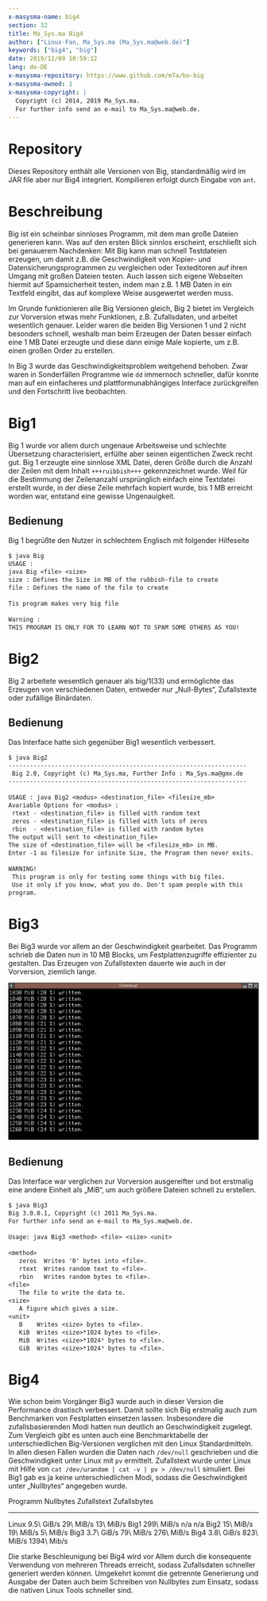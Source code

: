 ```yaml
---
x-masysma-name: big4
section: 32
title: Ma_Sys.ma Big4
author: ["Linux-Fan, Ma_Sys.ma (Ma_Sys.ma@web.de)"]
keywords: ["big4", "big"]
date: 2019/12/09 10:59:12
lang: de-DE
x-masysma-repository: https://www.github.com/m7a/bo-big
x-masysma-owned: 1
x-masysma-copyright: |
  Copyright (c) 2014, 2019 Ma_Sys.ma.
  For further info send an e-mail to Ma_Sys.ma@web.de.
---
```

Repository
==========

Dieses Repository enthält alle Versionen von Big, standardmäßig wird im JAR file
aber nur Big4 integriert. Kompilieren erfolgt durch Eingabe von `ant`.

Beschreibung
============

Big ist ein scheinbar sinnloses Programm, mit dem man große Dateien generieren
kann. Was auf den ersten Blick sinnlos erscheint, erschließt sich
bei genauerem Nachdenken: Mit Big kann man schnell Testdateien erzeugen, um
damit z.B. die Geschwindigkeit von Kopier- und Datensicherungsprogrammen zu
vergleichen oder Texteditoren auf ihren Umgang mit großen Dateien testen. Auch
lassen sich eigene Webseiten hiermit auf Spamsicherheit testen, indem man z.B.
1 MB Daten in ein Textfeld eingibt, das auf komplexe Weise ausgewertet werden
muss.

Im Grunde funktionieren alle Big Versionen gleich, Big 2 bietet im Vergleich
zur Vorversion etwas mehr Funktionen, z.B. Zufallsdaten, und arbeitet wesentlich
genauer. Leider waren die beiden Big Versionen 1 und 2 nicht besonders schnell,
weshalb man beim Erzeugen der Daten besser einfach eine 1 MB Datei erzeugte und
diese dann einige Male kopierte, um z.B. einen großen Order zu erstellen.

In Big 3 wurde das Geschwindigkeitsproblem weitgehend behoben. Zwar waren in
Sonderfällen Programme wie `dd` immernoch schneller, dafür konnte man auf ein
einfacheres und plattformunabhängiges Interface zurückgreifen und den
Fortschritt live beobachten.

Big1
====

Big 1 wurde vor allem durch ungenaue Arbeitsweise und schlechte Übersetzung
characterisiert, erfüllte aber seinen eigentlichen Zweck recht gut. Big 1
erzeugte eine sinnlose XML Datei, deren Größe durch die Anzahl der Zeilen
mit dem Inhalt `+++ruibbish+++` gekennzeichnet wurde. Weil für die Bestimmung
der Zeilenanzahl ursprünglich einfach eine Textdatei erstellt wurde, in der
diese Zeile mehrfach kopiert wurde, bis 1 MB erreicht worden war, entstand eine
gewisse Ungenauigkeit.

## Bedienung

Big 1 begrüßte den Nutzer in schlechtem Englisch mit folgender Hilfeseite

	$ java Big
	USAGE :
	java Big <file> <size>
	size : Defines the Size in MB of the rubbish-file to create
	file : Defines the name of the file to create
	
	Tis program makes very big file
	
	Warning :
	THIS PROGRAM IS ONLY FOR TO LEARN NOT TO SPAM SOME OTHERS AS YOU!


Big2
====

Big 2 arbeitete wesentlich genauer als big/1(33) und ermöglichte das Erzeugen
von verschiedenen Daten, entweder nur „Null-Bytes“, Zufallstexte oder
zufällige Binärdaten.

## Bedienung

Das Interface hatte sich gegenüber Big1 wesentlich verbessert.

	$ java Big2
	-------------------------------------------------------------------
	 Big 2.0, Copyright (c) Ma_Sys.ma, Further Info : Ma_Sys.ma@gmx.de
	-------------------------------------------------------------------
	
	USAGE : java Big2 <modus> <destination_file> <filesize_mb>
	Avariable Options for <modus> :
	 rtext - <destination_file> is filled with random text
	 zeros - <destination_file> is filled with lots of zeros
	 rbin  - <destination_file> is filled with random bytes
	The output will sent to <destination_file>
	The size of <destination_file> will be <filesize_mb> in MB.
	Enter -1 as filesize for infinite Size, the Program then never exits.
	
	WARNING!
	 This program is only for testing some things with big files.
	 Use it only if you know, what you do. Don't spam people with this program.

Big3
====

Bei Big3 wurde vor allem an der Geschwindigkeit gearbeitet. Das Programm
schrieb die Daten nun in 10 MB Blocks, um Festplattenzugriffe effizienter zu
gestalten. Das Erzeugen von Zufallstexten dauerte wie auch in der Vorversion,
ziemlich lange.

![Big 3 erstellt eine Binärdatei mit 5 GB Zufallsbytes](big4_att/screenshot3.png)

## Bedienung

Das Interface war verglichen zur Vorversion ausgereifter und bot
erstmalig eine andere Einheit als „MiB“, um auch größere Dateien schnell zu
erstellen.

	$ java Big3
	Big 3.0.0.1, Copyright (c) 2011 Ma_Sys.ma.
	For further info send an e-mail to Ma_Sys.ma@web.de.
	
	Usage: java Big3 <method> <file> <size> <unit>
	
	<method>
	   zeros  Writes '0' bytes into <file>.
	   rtext  Writes random text to <file>.
	   rbin   Writes random bytes to <file>.
	<file>
	   The file to write the data to.
	<size>
	   A figure which gives a size.
	<unit>
	   B    Writes <size> bytes to <file>.
	   KiB  Writes <size>*1024 bytes to <file>.
	   MiB  Writes <size>*1024² bytes to <file>.
	   GiB  Writes <size>*1024³ bytes to <file>.

Big4
====

Wie schon beim Vorgänger Big3 wurde auch in dieser Version die Performance
drastisch verbessert. Damit sollte sich Big erstmalig auch zum Benchmarken von
Festplatten einsetzen lassen. Insbesondere die zufallsbasierenden Modi hatten
nun deutlich an Geschwindigkeit zugelegt. Zum Vergleich gibt es unten auch
eine Benchmarktabelle der unterschiedlichen Big-Versionen verglichen mit den
Linux Standardmitteln. In allen diesen Fällen wurden die Daten nach `/dev/null`
geschrieben und die Geschwindigkeit unter Linux mit `pv` ermittelt. Zufallstext
wurde unter Linux mit Hilfe von `cat /dev/urandom | cat -v | pv > /dev/null`
simuliert. Bei Big1 gab es ja keine unterschiedlichen Modi, sodass die
Geschwindigkeit unter „Nullbytes“ angegeben wurde.

Programm  Nullbytes   Zufallstext  Zufallsbytes
--------  ----------  -----------  ------------
Linux     9.5\ GiB/s  29\ MiB/s    13\ MiB/s
Big1      299\ MiB/s  n/a          n/a
Big2      15\ MiB/s   19\ MiB/s    5\ MiB/s
Big3      3.7\ GiB/s  79\ MiB/s    276\ MiB/s
Big4      3.8\ GiB/s  823\ MiB/s   1394\ Mib/s

Die starke Beschleunigung bei Big4 wird vor Allem durch die konsequente
Verwendung von mehreren Threads erreicht, sodass Zufallsdaten schneller
generiert werden können. Umgekehrt kommt die getrennte Generierung und Ausgabe
der Daten auch beim Schreiben von Nullbytes zum Einsatz, sodass die nativen
Linux Tools schneller sind.

